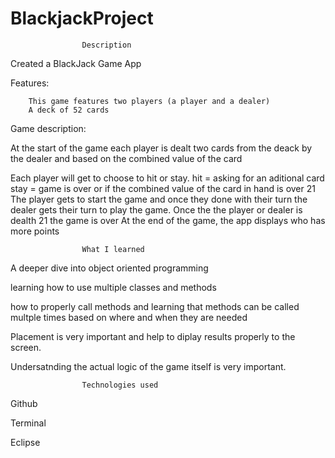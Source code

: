 # BlackjackProject

					Description

Created a BlackJack Game App 

Features:
		
		This game features two players (a player and a dealer)
		A deck of 52 cards 

Game description:

At the start of the game each player is dealt two cards from the deack by the dealer and based on the combined value of the card

Each player will get to choose to hit or stay. 
	hit = asking for an aditional card 
	stay = game is over or if the combined value of the card in hand is over 21
The player gets to start the game and once they done with their turn the dealer gets their turn to play the game.
Once the  the player or dealer is dealth 21 the game is over 
At the end of the game, the app displays who has more points 

					What I learned 

A deeper dive into object oriented programming

learning how to use multiple classes and methods 

how to properly call methods and learning that methods can be called multple times based on where and when they are needed

Placement is very important and help to diplay results properly to the screen.

Undersatnding the actual logic of the game itself is very important. 

					Technologies used 

Github

Terminal

Eclipse
